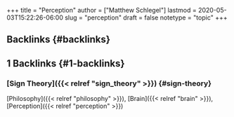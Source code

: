 +++
title = "Perception"
author = ["Matthew Schlegel"]
lastmod = 2020-05-03T15:22:26-06:00
slug = "perception"
draft = false
notetype = "topic"
+++

## Backlinks {#backlinks}


## 1 Backlinks {#1-backlinks}


### [Sign Theory]({{< relref "sign_theory" >}}) {#sign-theory}

[Philosophy]({{< relref "philosophy" >}}), [Brain]({{< relref "brain" >}}), [Perception]({{< relref "perception" >}})
